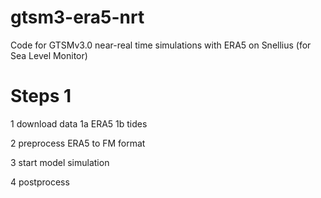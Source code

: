 # gtsm3-era5-nrt
Code for GTSMv3.0 near-real time simulations with ERA5 on Snellius (for Sea Level Monitor)

# Steps 1

1 download data
1a ERA5
1b tides

2 preprocess ERA5 to FM format

3 start model simulation

4 postprocess 
